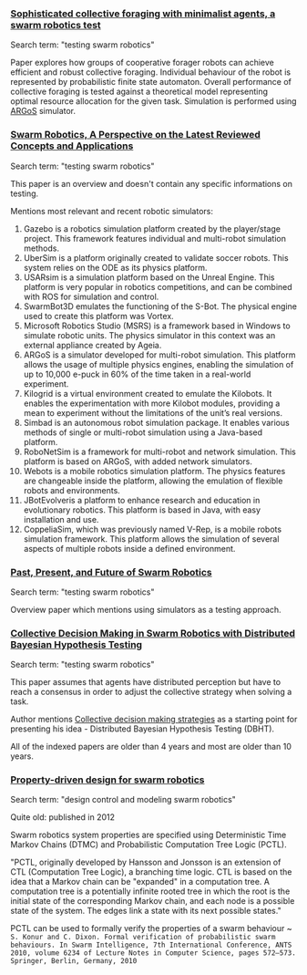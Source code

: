 ### [Sophisticated collective foraging with minimalist agents, a swarm robotics test](Sophisticated%20collective%20foraging%20with%20minimalist%20agents,%20a%20swarm%20robotics%20test.pdf)
Search term: "testing swarm robotics"

Paper explores how groups of cooperative forager robots can achieve efficient and robust collective foraging. Individual behaviour of the robot is represented by probabilistic finite state automaton. Overall performance of collective foraging is tested against a theoretical model representing optimal resource allocation for the given task. Simulation is performed using [ARGoS](https://www.argos-sim.info/) simulator.

### [Swarm Robotics, A Perspective on the Latest Reviewed Concepts and Applications](Swarm%20Robotics,%20A%20Perspective%20on%20the%20Latest%20Reviewed%20Concepts%20and%20Applications.pdf)
Search term: "testing swarm robotics"

This paper is an overview and doesn't contain any specific informations on testing.

Mentions most relevant and recent robotic simulators:
1. Gazebo is a robotics simulation platform created by the player/stage project. This framework features individual and multi-robot simulation methods. 
2. UberSim is a platform originally created to validate soccer robots. This system relies on the ODE as its physics platform. 
3. USARsim is a simulation platform based on the Unreal Engine. This platform is very popular in robotics competitions, and can be combined with ROS for simulation and control. 
4. SwarmBot3D emulates the functioning of the S-Bot. The physical engine used to create this platform was Vortex. 
5. Microsoft Robotics Studio (MSRS) is a framework based in Windows to simulate robotic units. The physics simulator in this context was an external appliance created by Ageia. 
6. ARGoS is a simulator developed for multi-robot simulation. This platform allows the usage of multiple physics engines, enabling the simulation of up to 10,000 e-puck in 60% of the time taken in a real-world experiment. 
7. Kilogrid is a virtual environment created to emulate the Kilobots. It enables the experimentation with more Kilobot modules, providing a mean to experiment without the limitations of the unit’s real versions. 
8. Simbad is an autonomous robot simulation package. It enables various methods of single or multi-robot simulation using a Java-based platform. 
9. RoboNetSim is a framework for multi-robot and network simulation. This platform is based on ARGoS, with added network simulators. 
10. Webots is a mobile robotics simulation platform. The physics features are changeable inside the platform, allowing the emulation of flexible robots and environments. 
11. JBotEvolveris a platform to enhance research and education in evolutionary robotics. This platform is based in Java, with easy installation and use. 
12. CoppeliaSim, which was previously named V-Rep, is a mobile robots simulation framework. This platform allows the simulation of several aspects of multiple robots inside a defined environment.

### [Past, Present, and Future of Swarm Robotics](Past,%20Present,%20and%20Future%20of%20Swarm%20Robotics.pdf)
Search term: "testing swarm robotics"

Overview paper which mentions using simulators as a testing approach. 

### [Collective Decision Making in Swarm Robotics with Distributed Bayesian Hypothesis Testing](Collective%20Decision%20Making%20in%20Swarm%20Robotics%20with%20Distributed%20Bayesian%20Hypothesis%20Testing.pdf)
Search term: "testing swarm robotics"

This paper assumes that agents have distributed perception but have to reach a consensus in order to adjust the collective strategy when solving a task.

Author mentions [Collective decision making strategies](Collective%20decision%20making%20strategies.md) as a starting point for presenting his idea - Distributed Bayesian Hypothesis Testing (DBHT).

All of the indexed papers are older than 4 years and most are older than 10 years.

### [Property-driven design for swarm robotics](Property-driven%20design%20for%20swarm%20robotics.pdf)
Search term: "design control and modeling swarm robotics"

Quite old: published in 2012

Swarm robotics system properties are specified using Deterministic Time Markov Chains (DTMC) and Probabilistic Computation Tree Logic (PCTL). 

"PCTL, originally developed by Hansson and Jonsson is an extension of CTL (Computation Tree Logic), a branching time logic. CTL is based on the idea that a Markov chain can be "expanded" in a computation tree. A computation tree is a potentially infinite rooted tree in which the root is the initial state of the corresponding Markov chain, and each node is a possible state of the system. The edges link a state with its next possible states."

PCTL can be used to formally verify the properties of a swarm behaviour ~ `S. Konur and C. Dixon. Formal verification of probabilistic swarm behaviours. In Swarm Intelligence, 7th International Conference, ANTS 2010, volume 6234 of Lecture Notes in Computer Science, pages 572–573. Springer, Berlin, Germany, 2010`



